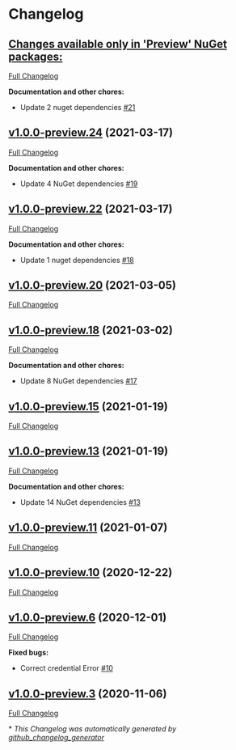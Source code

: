 # Changelog

## [**Changes available only in 'Preview' NuGet packages:**](https://github.com/nanoframework/lib-nanoFramework.WebServer/tree/HEAD)

[Full Changelog](https://github.com/nanoframework/lib-nanoFramework.WebServer/compare/v1.0.0-preview.24...HEAD)

**Documentation and other chores:**

- Update 2 nuget dependencies [\#21](https://github.com/nanoframework/lib-nanoFramework.WebServer/pull/21)

## [v1.0.0-preview.24](https://github.com/nanoframework/lib-nanoFramework.WebServer/tree/v1.0.0-preview.24) (2021-03-17)

[Full Changelog](https://github.com/nanoframework/lib-nanoFramework.WebServer/compare/v1.0.0-preview.22...v1.0.0-preview.24)

**Documentation and other chores:**

- Update 4 NuGet dependencies [\#19](https://github.com/nanoframework/lib-nanoFramework.WebServer/pull/19)

## [v1.0.0-preview.22](https://github.com/nanoframework/lib-nanoFramework.WebServer/tree/v1.0.0-preview.22) (2021-03-17)

[Full Changelog](https://github.com/nanoframework/lib-nanoFramework.WebServer/compare/v1.0.0-preview.20...v1.0.0-preview.22)

**Documentation and other chores:**

- Update 1 nuget dependencies [\#18](https://github.com/nanoframework/lib-nanoFramework.WebServer/pull/18)

## [v1.0.0-preview.20](https://github.com/nanoframework/lib-nanoFramework.WebServer/tree/v1.0.0-preview.20) (2021-03-05)

[Full Changelog](https://github.com/nanoframework/lib-nanoFramework.WebServer/compare/v1.0.0-preview.18...v1.0.0-preview.20)

## [v1.0.0-preview.18](https://github.com/nanoframework/lib-nanoFramework.WebServer/tree/v1.0.0-preview.18) (2021-03-02)

[Full Changelog](https://github.com/nanoframework/lib-nanoFramework.WebServer/compare/v1.0.0-preview.15...v1.0.0-preview.18)

**Documentation and other chores:**

- Update 8 NuGet dependencies [\#17](https://github.com/nanoframework/lib-nanoFramework.WebServer/pull/17)

## [v1.0.0-preview.15](https://github.com/nanoframework/lib-nanoFramework.WebServer/tree/v1.0.0-preview.15) (2021-01-19)

[Full Changelog](https://github.com/nanoframework/lib-nanoFramework.WebServer/compare/v1.0.0-preview.13...v1.0.0-preview.15)

## [v1.0.0-preview.13](https://github.com/nanoframework/lib-nanoFramework.WebServer/tree/v1.0.0-preview.13) (2021-01-19)

[Full Changelog](https://github.com/nanoframework/lib-nanoFramework.WebServer/compare/v1.0.0-preview.11...v1.0.0-preview.13)

**Documentation and other chores:**

- Update 14 NuGet dependencies [\#13](https://github.com/nanoframework/lib-nanoFramework.WebServer/pull/13)

## [v1.0.0-preview.11](https://github.com/nanoframework/lib-nanoFramework.WebServer/tree/v1.0.0-preview.11) (2021-01-07)

[Full Changelog](https://github.com/nanoframework/lib-nanoFramework.WebServer/compare/v1.0.0-preview.10...v1.0.0-preview.11)

## [v1.0.0-preview.10](https://github.com/nanoframework/lib-nanoFramework.WebServer/tree/v1.0.0-preview.10) (2020-12-22)

[Full Changelog](https://github.com/nanoframework/lib-nanoFramework.WebServer/compare/v1.0.0-preview.6...v1.0.0-preview.10)

## [v1.0.0-preview.6](https://github.com/nanoframework/lib-nanoFramework.WebServer/tree/v1.0.0-preview.6) (2020-12-01)

[Full Changelog](https://github.com/nanoframework/lib-nanoFramework.WebServer/compare/v1.0.0-preview.3...v1.0.0-preview.6)

**Fixed bugs:**

- Correct credential Error [\#10](https://github.com/nanoframework/lib-nanoFramework.WebServer/pull/10)

## [v1.0.0-preview.3](https://github.com/nanoframework/lib-nanoFramework.WebServer/tree/v1.0.0-preview.3) (2020-11-06)

[Full Changelog](https://github.com/nanoframework/lib-nanoFramework.WebServer/compare/704679e6497dbaa464b14bc1393edccb7d9b786e...v1.0.0-preview.3)



\* *This Changelog was automatically generated by [github_changelog_generator](https://github.com/github-changelog-generator/github-changelog-generator)*
